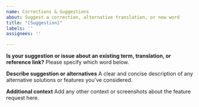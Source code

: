 ```yaml
---
name: Corrections & Suggestions
about: Suggest a correction, alternative translation, or new word
title: "[Suggestion]"
labels: ''
assignees: ''

---
```


**Is your suggestion or issue about an existing term, translation, or reference link?**
Please specify which word below.

**Describe suggestion or alternatives**
A clear and concise description of any alternative solutions or features you've considered.

**Additional context**
Add any other context or screenshots about the feature request here.
